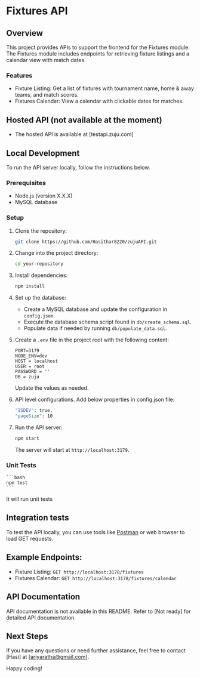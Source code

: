 # Fixtures API

## Overview

This project provides APIs to support the frontend for the Fixtures module. The Fixtures module includes endpoints for retrieving fixture listings and a calendar view with match dates.

### Features

- Fixture Listing: Get a list of fixtures with tournament name, home & away teams, and match scores.
- Fixtures Calendar: View a calendar with clickable dates for matches.

## Hosted API (not available at the moment)

- The hosted API is available at [testapi.zuju.com]

## Local Development

To run the API server locally, follow the instructions below.

### Prerequisites

- Node.js (version X.X.X)
- MySQL database

### Setup

1. Clone the repository:

    ```bash
    git clone https://github.com/Hasithar8220/zujuAPI.git
    ```

2. Change into the project directory:

    ```bash
    cd your-repository
    ```

3. Install dependencies:

    ```bash
    npm install
    ```

4. Set up the database:

    - Create a MySQL database and update the configuration in `config.json`.
    - Execute the database schema script found in `db/create_schema.sql`.
    - Populate data if needed by running `db/populate_data.sql`.

5. Create a `.env` file in the project root with the following content:

    ```plaintext
    PORT=3179
    NODE_ENV=dev
    HOST = localhost
    USER = root
    PASSWORD = ''
    DB = zuju
    ```

    Update the values as needed.

6. API level configurations. Add below properties in config.json file:

    ```bash
    "ISDEV": true,
    "pageSize": 10
    ```    

7. Run the API server:

    ```bash
    npm start
    ```

    The server will start at `http://localhost:3179`.

### Unit Tests


    ```bash
    npm test
    ```
   It will run unit tests

## Integration tests
To test the API locally, you can use tools like [Postman](https://www.postman.com/) or web browser to load GET requests.

## Example Endpoints:

- Fixture Listing: `GET http://localhost:3178/fixtures`
- Fixtures Calendar: `GET http://localhost:3178/fixtures/calendar`

## API Documentation

API documentation is not available in this README. Refer to [Not ready] for detailed API documentation.

## Next Steps

If you have any questions or need further assistance, feel free to contact [Hasi] at [ariyaratha@gmail.com].

Happy coding!
